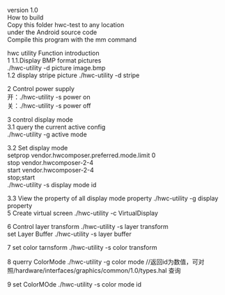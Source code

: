 version 1.0                                                                                                                                                             
How to build                                                                                                                                                           
Copy this folder hwc-test to any location                                                                                              
under the Android source code                                                                                                             
Compile this program with the mm command

hwc utility Function introduction                                                                                                         
1
1.1.Display BMP format pictures                                                                                                          
./hwc-utility -d picture image.bmp                                                                                                                                                                                                             
1.2 display stripe picture
./hwc-utility -d stripe

2 Control power supply                                                                                                                   
开：./hwc-utility -s power on                                                                                                             
关：./hwc-utility -s power off

3 control display mode                                                                                                                   
3.1 query the current active config                                                                                         
./hwc-utility -g active mode
 
3.2 Set display mode  
setprop vendor.hwcomposer.preferred.mode.limit  0                                                                                         
stop vendor.hwcomposer-2-4                                                                                                               
start vendor.hwcomposer-2-4                                                                                                        
stop;start                                                                                                              
./hwc-utility -s display mode id

 3.3 View the property of all display mode property                                                                                        ./hwc-utility -g display property                                                                                                                                                                                                                 
5 Create virtual screen
./hwc-utility -c VirtualDisplay

6 Control layer transform
./hwc-utility -s layer transform                                                                                                         
set Layer Buffer
./hwc-utility -s layer buffer

7 set color tarnsform
./hwc-utility -s color transform

8  querry ColorMode
./hwc-utility -g color mode //返回id为数值，可对照/hardware/interfaces/graphics/common/1.0/types.hal 查询

9 set ColorMOde
./hwc-utility -s color mode id
 
